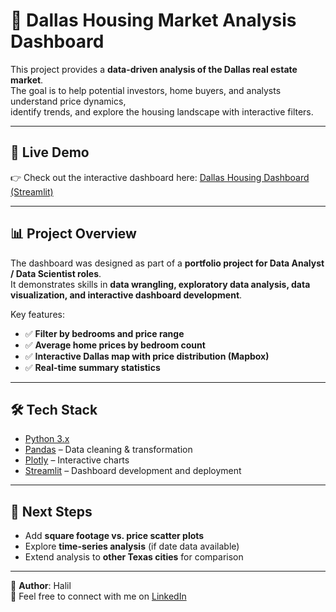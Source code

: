 # 🏡 Dallas Housing Market Analysis Dashboard

This project provides a **data-driven analysis of the Dallas real estate market**.  
The goal is to help potential investors, home buyers, and analysts understand price dynamics,  
identify trends, and explore the housing landscape with interactive filters.

---

## 🚀 Live Demo
👉 Check out the interactive dashboard here: [Dallas Housing Dashboard (Streamlit)](https://halilkoca-dataanalystpath-app-mkmukb.streamlit.app/)

---

## 📊 Project Overview
The dashboard was designed as part of a **portfolio project for Data Analyst / Data Scientist roles**.  
It demonstrates skills in **data wrangling, exploratory data analysis, data visualization, and interactive dashboard development**.

Key features:
- ✅ **Filter by bedrooms and price range**  
- ✅ **Average home prices by bedroom count**  
- ✅ **Interactive Dallas map with price distribution (Mapbox)**  
- ✅ **Real-time summary statistics**  

---

## 🛠️ Tech Stack
- [Python 3.x](https://www.python.org/)  
- [Pandas](https://pandas.pydata.org/) – Data cleaning & transformation  
- [Plotly](https://plotly.com/python/) – Interactive charts  
- [Streamlit](https://streamlit.io/) – Dashboard development and deployment  

---

## 🔮 Next Steps
- Add **square footage vs. price scatter plots**  
- Explore **time-series analysis** (if date data available)  
- Extend analysis to **other Texas cities** for comparison  

---

👤 **Author**: Halil  
📧 Feel free to connect with me on [LinkedIn](https://www.linkedin.com/in/halilkoca/)